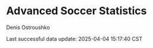 # Advanced Soccer Statistics
Denis Ostroushko

<!-- gfm -->

Last successful data update: 2025-04-04 15:17:40 CST
